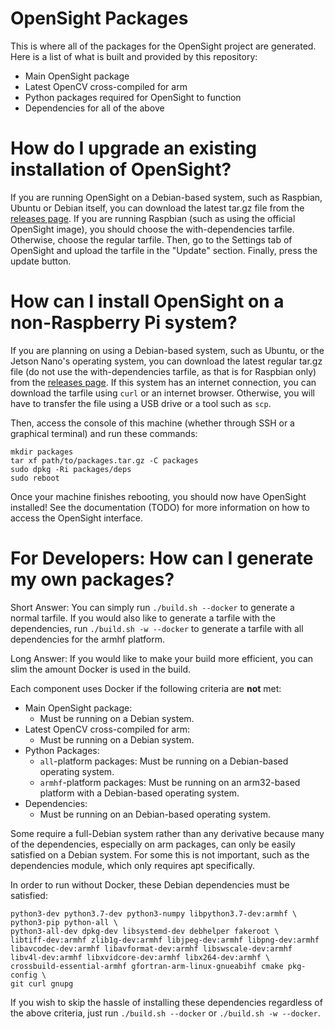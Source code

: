 # OpenSight Packages

This is where all of the packages for the OpenSight project are generated. Here is a list of what is built and provided by this repository:

* Main OpenSight package
* Latest OpenCV cross-compiled for arm
* Python packages required for OpenSight to function
* Dependencies for all of the above

# How do I upgrade an existing installation of OpenSight?

If you are running OpenSight on a Debian-based system, such as Raspbian, Ubuntu or Debian itself, you can download the latest tar.gz file from the [releases page](https://github.com/opensight-cv/packages/releases). If you are running Raspbian (such as using the official OpenSight image), you should choose the with-dependencies tarfile. Otherwise, choose the regular tarfile. Then, go to the Settings tab of OpenSight and upload the tarfile in the "Update" section. Finally, press the update button.

# How can I install OpenSight on a non-Raspberry Pi system?

If you are planning on using a Debian-based system, such as Ubuntu, or the Jetson Nano's operating system, you can download the latest regular tar.gz file (do not use the with-dependencies tarfile, as that is for Raspbian only) from the [releases page](https://github.com/opensight-cv/packages/releases). If this system has an internet connection, you can download the tarfile using `curl` or an internet browser. Otherwise, you will have to transfer the file using a USB drive or a tool such as `scp`.

Then, access the console of this machine (whether through SSH or a graphical terminal) and run these commands:
```
mkdir packages
tar xf path/to/packages.tar.gz -C packages
sudo dpkg -Ri packages/deps
sudo reboot
```
Once your machine finishes rebooting, you should now have OpenSight installed! See the documentation (TODO) for more information on how to access the OpenSight interface.

# For Developers: How can I generate my own packages?

Short Answer:
You can simply run `./build.sh --docker` to generate a normal tarfile. If you would also like to generate a tarfile with the dependencies, run `./build.sh -w --docker` to generate a tarfile with all dependencies for the armhf platform. 

Long Answer:
If you would like to make your build more efficient, you can slim the amount Docker is used in the build.

Each component uses Docker if the following criteria are **not** met:
* Main OpenSight package:
    * Must be running on a Debian system.
* Latest OpenCV cross-compiled for arm:
    * Must be running on a Debian system.
* Python Packages:
    * `all`-platform packages: Must be running on a Debian-based operating system.
    * `armhf`-platform packages: Must be running on an arm32-based platform with a Debian-based operating system.
* Dependencies:
    * Must be running on an Debian-based operating system.

Some require a full-Debian system rather than any derivative because many of the dependencies, especially on arm packages, can only be easily satisfied on a Debian system. For some this is not important, such as the dependencies module, which only requires apt specifically.

In order to run without Docker, these Debian dependencies must be satisfied:
```
python3-dev python3.7-dev python3-numpy libpython3.7-dev:armhf \
python3-pip python-all \
python3-all-dev dpkg-dev libsystemd-dev debhelper fakeroot \
libtiff-dev:armhf zlib1g-dev:armhf libjpeg-dev:armhf libpng-dev:armhf libavcodec-dev:armhf libavformat-dev:armhf libswscale-dev:armhf libv4l-dev:armhf libxvidcore-dev:armhf libx264-dev:armhf \
crossbuild-essential-armhf gfortran-arm-linux-gnueabihf cmake pkg-config \
git curl gnupg
```

If you wish to skip the hassle of installing these dependencies regardless of the above criteria, just run `./build.sh --docker` or `./build.sh -w --docker`.
